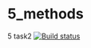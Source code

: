 # 5_methods
5 task2
[![Build status](https://ci.appveyor.com/api/projects/status/kastq8tq6ah7swqg?svg=true)](https://ci.appveyor.com/project/Svetlana-Kutyeva1974/5-methods)
